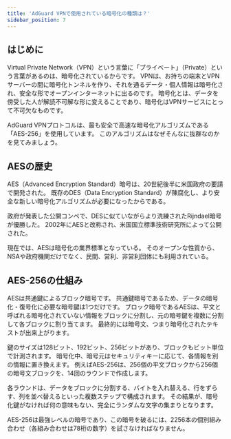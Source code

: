 ```yaml
---
title: 'AdGuard VPNで使用されている暗号化の種類は？'
sidebar_position: 7
---
```


## はじめに

Virtual Private Network（VPN）という言葉に「プライベート」（Private）という言葉があるのは、暗号化されているからです。 VPNは、お持ちの端末とVPNサーバーの間に暗号化トンネルを作り、それを通るデータ・個人情報は暗号化され、安全な形でオープンインターネットに出るのです。 暗号化とは、データを傍受した人が解読不可解な形に変えることであり、暗号化はVPNサービスにとって不可欠なものです。

AdGuard VPNプロトコルは、最も安全で高速な暗号化アルゴリズムである「AES-256」を使用しています。 このアルゴリズムはなぜそんなに抜群なのかを見てみましょう。

## AESの歴史

AES（Advanced Encryption Standard）暗号は、20世紀後半に米国政府の要請で開発された。 既存のDES（Data Encryption Standard）が陳腐化し、より安全な新しい暗号化アルゴリズムが必要になったからである。

政府が発表した公開コンペで、DESに似ていながらより洗練されたRijndael暗号が優勝した。 2002年にAESと改称され、米国国立標準技術研究所によって公開された。

現在では、AESは暗号化の業界標準となっている。 そのオープンな性質から、NSAや政府機関だけでなく、民間、営利、非営利団体にも利用されている。

## AES-256の仕組み

AESは共通鍵によるブロック暗号です。 共通鍵暗号であるため、データの暗号化・復号化に必要な暗号鍵は1つだけです。 ブロック暗号であるAESは、平文と呼ばれる暗号化されていない情報をブロックに分割し、元の暗号鍵を複数に分割して各ブロックに割り当てます。 最終的には暗号文、つまり暗号化されたテキストが出来上がります。

鍵のサイズは128ビット、192ビット、256ビットがあり、ブロックもビット単位で計測されます。 暗号化中、暗号元はセキュリティキーに応じて、各情報を別の情報に置き換えます。 例えばAES-256は、256個の平文ブロックから256個の暗号文ブロックを、14回のラウンドで作成します。

各ラウンドは、データをブロックに分割する、バイトを入れ替える、行をずらす、列を並べ替えるといった複数ステップで構成されます。 その結果が、暗号化鍵がなければ何の意味もない、完全にランダムな文字の集まりとなります。

AES-256は最強レベルの暗号であり、この暗号を破るには、2256本の個別組み合わせ（各組み合わせは78桁の数字）を試さなければなりません。
